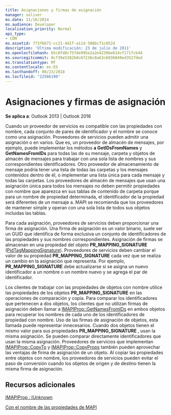 ```yaml
---
title: Asignaciones y firmas de asignación
manager: soliver
ms.date: 11/16/2014
ms.audience: Developer
localization_priority: Normal
api_type:
- COM
ms.assetid: 773f6671-cc21-4d1f-a11d-308bc71c852d
description: 'Última modificación: 23 de julio de 2011'
ms.openlocfilehash: b5c8fd8c757de995e2a2e4239be614cf171fcb44
ms.sourcegitcommit: 0cf39e5382b8c6f236c8a63c6036849ed3527ded
ms.translationtype: MT
ms.contentlocale: es-ES
ms.lasthandoff: 08/23/2018
ms.locfileid: "22566190"
---
```

# <a name="mappings-and-mapping-signatures"></a>Asignaciones y firmas de asignación

  
  
**Se aplica a**: Outlook 2013 | Outlook 2016 
  
Cuando un proveedor de servicios es compatible con las propiedades con nombre, cada conjunto de pares de identificador y el nombre se conoce como una asignación. Proveedores de servicios pueden admitir una asignación o en varios. Que es, un proveedor de almacén de mensajes, por ejemplo, puede implementar los métodos **a GetIDsFromNames** y **GetNamesFromIDs** para todas las de su mensaje, carpeta y objetos de almacén de mensajes para trabajar con una sola lista de nombres y sus correspondientes identificadores. Otro proveedor de almacenamiento de mensaje podría tener una lista de todas las carpetas y los mensajes contenidos dentro de él, o implementar una lista única para cada mensaje y todas las carpetas. Los proveedores de almacén de mensajes que usan una asignación única para todos los mensajes no deben permitir propiedades con nombre que aparezca en sus tablas de contenido de carpeta porque para un nombre de propiedad determinada, el identificador de la propiedad será diferentes de un mensaje a. MAPI se recomienda que los proveedores de mantener simple y operan con una sola lista de todos sus objetos incluidas las tablas. 
  
Para cada asignación, proveedores de servicios deben proporcionar una firma de asignación. Una firma de asignación es un valor binario, suele ser un GUID que identifica de forma exclusiva un conjunto de identificadores de las propiedades y sus nombres correspondientes. Asignación de firmas se almacenan en una propiedad del objeto **PR_MAPPING_SIGNATURE** ([PidTagMappingSignature](pidtagmappingsignature-canonical-property.md)). Proveedores de servicios deben cambiar el valor de su propiedad **PR_MAPPING_SIGNATURE** cada vez que se realiza un cambio en la asignación que representa. Por ejemplo, **PR_MAPPING_SIGNATURE** debe actualizarse si se asigna un nuevo identificador a un nombre o un nombre nuevo y se agrega el par de identificador. 
  
Los clientes de trabajar con las propiedades de objetos con nombre utilice las propiedades de los objetos **PR_MAPPING_SIGNATURE** en las operaciones de comparación y copia. Para comparar los identificadores que pertenecen a dos objetos, los clientes que no utilizan firmas de asignación deben llamar a [IMAPIProp::GetNamesFromIDs](imapiprop-getnamesfromids.md) en ambos objetos para recuperar los nombres de cada uno de los identificadores de propiedad con nombre. Uso de las firmas de asignación de objetos, esta llamada puede representar innecesarios. Cuando dos objetos tienen el mismo valor para sus propiedades **PR_MAPPING_SIGNATURE** , usan la misma asignación. Se pueden comparar directamente identificadores que usan la misma asignación. Proveedores de servicios que implementan [IMAPIProp::CopyTo](imapiprop-copyto.md) y [IMAPIProp::CopyProps](imapiprop-copyprops.md) también pueden aprovechar las ventajas de firma de asignación de un objeto. Al copiar las propiedades entre objetos con nombre, los proveedores de servicios pueden evitar el paso de conversión cuando los objetos de origen y de destino tienen la misma firma de asignación. 
  
## <a name="see-also"></a>Recursos adicionales



[IMAPIProp : IUnknown](imapipropiunknown.md)


[Con el nombre de las propiedades de MAPI](mapi-named-properties.md)

